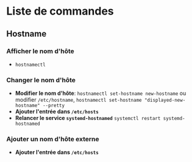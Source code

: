 # Liste de commandes

## Hostname

### Afficher le nom d'hôte

- `hostnamectl`

### Changer le nom d'hôte

- **Modifier le nom d'hôte**:
  `hostnamectl set-hostname new-hostname` ou modifier `/etc/hostname`,
  `hostnamectl set-hostname "displayed-new-hostname" --pretty`
- **Ajouter l'entrée dans `/etc/hosts`**
- **Relancer le service `systemd-hostnamed`**
  `systemctl restart systemd-hostnamed`

### Ajouter un nom d'hôte externe

- **Ajouter l'entrée dans `/etc/hosts`**

